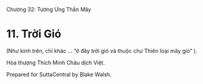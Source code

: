  

Chương 32: Tương Ưng Thần Mây

# 11\. Trời Gió

(Như kinh trên, chỉ khác … “ở đây trời gió và thuộc chư Thiên loại mây gió” ).

Hòa thượng Thích Minh Châu dịch Việt.

Prepared for SuttaCentral by Blake Walsh.